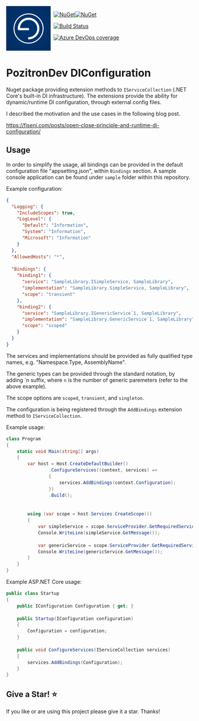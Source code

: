 <img align="left" src="pozitronlogo.png" width="120" height="120">

&nbsp; [![NuGet](https://img.shields.io/nuget/v/PozitronDev.DIConfiguration.svg)](https://www.nuget.org/packages/PozitronDev.DIConfiguration)[![NuGet](https://img.shields.io/nuget/dt/PozitronDev.DIConfiguration.svg)](https://www.nuget.org/packages/PozitronDev.DIConfiguration)

&nbsp; [![Build Status](https://dev.azure.com/pozitrondev/PozitronDev.DIConfiguration/_apis/build/status/DIConfiguration_BuildPackage?branchName=master)](https://dev.azure.com/pozitrondev/PozitronDev.DIConfiguration/_build/latest?definitionId=13&branchName=master)

&nbsp; [![Azure DevOps coverage](https://img.shields.io/azure-devops/coverage/pozitrondev/PozitronDev.DIConfiguration/13)](https://dev.azure.com/pozitrondev/PozitronDev.DIConfiguration/_build/latest?definitionId=13&branchName=master&view=codecoverage-tab)

&nbsp;

# PozitronDev DIConfiguration

Nuget package providing extension methods to `IServiceCollection` (.NET Core's built-in DI infrastructure). The extensions provide the ability for dynamic/runtime DI configuration, through external config files.

I described the motivation and the use cases in the following blog post.

https://fiseni.com/posts/open-close-principle-and-runtime-di-configuration/

## Usage

In order to simplify the usage, all bindings can be provided in the default configuration file "appsetting.json", within `Bindings` section. A sample console application can be found under `sample` folder within this repository.

Example configuration:

```json
{
  "Logging": {
    "IncludeScopes": true,
    "LogLevel": {
      "Default": "Information",
      "System": "Information",
      "Microsoft": "Information"
    }
  },
  "AllowedHosts": "*",

  "Bindings": {
    "binding1": {
      "service": "SampleLibrary.ISimpleService, SampleLibrary",
      "implementation": "SampleLibrary.SimpleService, SampleLibrary",
      "scope": "transient"
    },
    "binding2": {
      "service": "SampleLibrary.IGenericService`1, SampleLibrary",
      "implementation": "SampleLibrary.GenericService`1, SampleLibrary",
      "scope": "scoped"
    }
  }
}
```

The services and implementations should be provided as fully qualified type names, e.g. "Namespace.Type, AssemblyName".

The generic types can be provided through the standard notation, by adding \`n suffix, where `n` is the number of generic paremeters (refer to the above example).

The scope options are `scoped`, `transient`, and `singleton`.

The configuration is being registered through the `AddBindings` extension method to `IServiceCollection`.

Example usage:

```c#
class Program
{
    static void Main(string[] args)
    {
        var host = Host.CreateDefaultBuilder()
                .ConfigureServices((context, services) =>
                {
                    services.AddBindings(context.Configuration);
                })
                .Build();


        using (var scope = host.Services.CreateScope())
        {
            var simpleService = scope.ServiceProvider.GetRequiredService<ISimpleService>();
            Console.WriteLine(simpleService.GetMessage());

            var genericService = scope.ServiceProvider.GetRequiredService<IGenericService<Object>>();
            Console.WriteLine(genericService.GetMessage());
        }
    }
}
```

Example ASP.NET Core usage:

```c#
public class Startup
{
    public IConfiguration Configuration { get; }

    public Startup(IConfiguration configuration)
    {
        Configuration = configuration;
    }

    public void ConfigureServices(IServiceCollection services)
    {
        services.AddBindings(Configuration);
    }
}
```

## Give a Star! :star:
If you like or are using this project please give it a star. Thanks!
